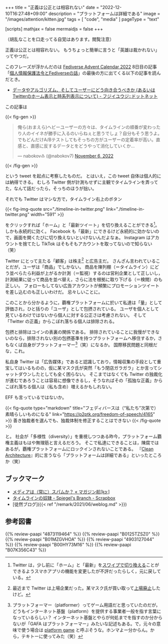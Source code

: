 +++
title = "正義は公正とは相容れない"
date =  "2022-12-10T16:27:48+09:00"
description = "プラットフォームは詳細である"
image = "/images/attention/kitten.jpg"
tags = [ "code", "media" ]
pageType = "text"

[scripts]
  mathjax = false
  mermaidjs = false
+++

（胡乱なことを口走ってる自覚はあります。閲覧注意）

正義は公正とは相容れない。
もうちょっと簡単に言うと「英雄は裁かれない」ってやつだ。

このフレーズが浮かんだのは [Fediverse Advent Calendar 2022](https://adventar.org/calendars/7371) 8日目の記事「[個人情報保護法令とFediverseの話](https://www.blessedgeeks.com/~h12o/datalaws-and-fediverse.html)」の最後の方に出てくる以下の記事を読んだとき。

- [データやアルゴリズム、そしてユーザーにどう向き合うべきか (あるいはTwitterのホーム表示と時系列表示について) - フジイユウジ::ドットネット](https://fujii-yuji.net/2022/12/06/200337)

この記事は

{{< fig-gen >}}
<blockquote class="twitter-tweet"><p lang="ja" dir="ltr">俺ら(おまえら)ヘビーユーザーの方々は、タイムラインの順番が変わったり人のイイネが勝手に入るのいらねぇと思うでしょ？自分もそう思うよ。でもどんだけA/Bテストしてもそっちの方がユーザーの定着率が高い。直感と、直感に反するデータとをどうやって消化していくか…</p>&mdash; nabokov♹ (@nabokov7) <a href="https://twitter.com/nabokov7/status/1589107052282277888?ref_src=twsrc%5Etfw">November 6, 2022</a></blockquote>
{{< /fig-gen >}}

という tweet を起点に考察したものだ。
とはいえ，この tweet 自体は個人的には納得できる。
むしろ Twitter 側が計測もせずに主観でタイムラインを弄ってた，なんて話だったら，そっちのほうが拙い。

それでも Twitter はマシな方で，タイムライン右上のボタン

{{< fig-img-quote src="./timeline-in-twitter.png" link="./timeline-in-twitter.png" width="591" >}}

をクリックすれば「ホーム」と「最新ツイート」を切り換えることができる[^t1]。
しかも永続的に効く。
Facebook も「最新」にできるけど永続的に効かないので，画面を開くたびに切り換えないといけないんだよなぁ。
Instagram はアカウントを捨てたし TikTok はそもそもアカウントを取ってないので知らない（笑）

[^t1]: Twitter は，少し前に「ホーム」と「最新」を[スワイプで切り換える](https://forest.watch.impress.co.jp/docs/news/1394582.html "時系列ツイート表示にした「Twitter」にスワイプで［ホーム］と［最新］で切り替える機能 - 窓の杜")ことができるようスマホアプリの機能を変更したが不評だったらしく，元に戻している。

Twitter にとって主たる「顧客」は株主[^s1] と広告主だ。
さんざん言われていることだが，ユーザは「商品」でしかない。
商品を陳列棚（＝タイムライン）にどう並べらたら利益が上がるか計測（＝監視）するのは営利企業として正しいし，計測結果に従って商品を並べ替え，さらに法を根拠に取り下げる（＝検閲）のも正しい。
フォローもしてない広告アカウントが頻繁にプロモーションツイートを差し込むのも正しいわけだ。
忌々しいことに。

[^s1]: 最近まで Twitter は上場企業だった。某マスク氏が買い取って[上場廃止](https://www.itmedia.co.jp/news/articles/2210/29/news048.html "Twitterのマスク氏による買収完了、上場廃止は11月8日（公式） - ITmedia NEWS")したけど。

このことから分かるように，覇権プラットフォームに於いて私達は「量」として評価され，ひと括りの「ユーザ」として包摂されている。
ユーザを個人として見ているわけではないから個人に対する公正さは考慮されない。
そして「Twitter の正義」からこぼれ落ちる個人は排除される。

包摂と排除はコインの表裏の関係である。
排除されていることに我慢ができないのなら，排除されない別の包摂基準を持つプラットフォームへ移住するか，さもなくば自身がプラットフォーマー[^pf1]（笑）になるか。
国際移民問題と同根だな，これ。

[^pf1]: プラットフォーマー（platformer）ってゲーム用語だと思っていたのだが，どうもインターネット基盤（platform）を提供する事業者一般を指す言葉になっているらしい？ インターネット基盤とやらが何処までを指すのか分からないが「GAFA はプラットフォーマー」みたいな記述もある。で，元々の意味で使う場合は [platform game](https://en.wikipedia.org/wiki/Platform_game) と呼ぶそうな。ホンマよー分からん。から，テキトーに使ってみた（笑）

私自身 Twitter は「広告媒体」であると認識しており，情報収集の手段として重宝してはいるものの，仮に某マスク氏が突然「もう閉店ガラガラ」とか言ってシャットダウンしたとしても全く困らない。
そこまではなくても Twitter の独裁化が進むであろうことは容易に想像できるし，そうなればその「孤独な正義」からこぼれ落ちる個人は（私も含め）増えるかもしれない。

EFF も言っているではないか。

{{< fig-quote type="markdown" title="フェディバースは（“私たち”次第で）素晴らしいものになる" link="https://p2ptk.org/freedom-of-speech/4165" >}}
善き独裁者を選んでも、独裁体制を修正することはできない
{{< /fig-quote >}}

と。
社会が「多様性（diversity）」を重視しつつある昨今，プラットフォーム覇権主義はもはや無理筋と言えるだろう。
そこで私達にできることは，陳腐ではあるが，覇権プラットフォームにロックインされないことである。
『[Clean Architecture](https://www.amazon.co.jp/dp/B07FSBHS2V?tag=baldandersinf-22&linkCode=ogi&th=1&psc=1)』的に言うなら「プラットフォームは詳細である」といったところか（笑）

## ブックマーク

- [メディアは（常に）スパムか？ « マガジン航[kɔː]](https://magazine-k.jp/2016/01/25/spam-and-media/)
- [タイムラインの奴隷 - Spiegel's Branch - Scrapbox](https://scrapbox.io/spiegel-branch/%E3%82%BF%E3%82%A4%E3%83%A0%E3%83%A9%E3%82%A4%E3%83%B3%E3%81%AE%E5%A5%B4%E9%9A%B7)
- [徒然ブログ]({{< ref "/remark/2021/06/weblog.md" >}})

## 参考図書

{{% review-paapi "4873119464" %}} <!-- ユニコーン企業のひみつ -->
{{% review-paapi "B0125TZSZ0" %}} <!-- つながりっぱなしの日常を生きる -->
{{% review-paapi "B01MZGVHOA" %}} <!-- 超監視社会 -->
{{% review-paapi "4903127044" %}} <!-- 排除型社会 -->
{{% review-paapi "B00HY73M16" %}} <!-- Be mine! -->
{{% review-paapi "B07K356C43" %}} <!-- 転スラ Another Colony -->
